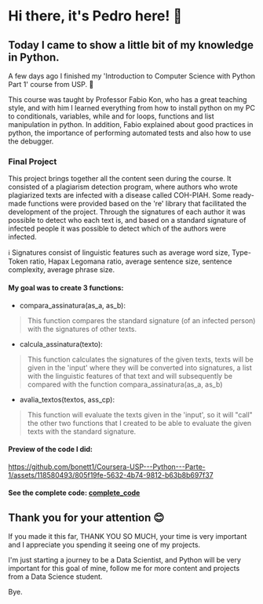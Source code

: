 # Hi there, it's Pedro here! 👋
## Today I came to show a little bit of my knowledge in Python.
A few days ago I finished my 'Introduction to Computer Science with Python Part 1' course from USP. 🚀

This course was taught by Professor Fabio Kon, who has a great teaching style, and with him I learned everything from how to install python on my PC to conditionals, variables, while and for loops, functions and list manipulation in python.
In addition, Fabio explained about good practices in python, the importance of performing automated tests and also how to use the debugger.

### Final Project
This project brings together all the content seen during the course. It consisted of a plagiarism detection program, where authors who wrote plagiarized texts are infected with a disease called COH-PIAH.
Some ready-made functions were provided based on the 're' library that facilitated the development of the project. Through the signatures of each author it was possible to detect who each text is, and based on a standard signature of infected people it was possible to detect which of the authors were infected.

ℹ️ Signatures consist of linguistic features such as average word size, Type-Token ratio, Hapax Legomana ratio, average sentence size, sentence complexity, average phrase size.

#### My goal was to create 3 functions:
- compara_assinatura(as_a, as_b):
> This function compares the standard signature (of an infected person) with the signatures of other texts.

- calcula_assinatura(texto):
> This function calculates the signatures of the given texts, texts will be given in the 'input' where they will be converted into signatures, a list with the linguistic features of that text and will subsequently be compared with the function compara_assinatura(as_a, as_b)

- avalia_textos(textos, ass_cp):
> This function will evaluate the texts given in the 'input', so it will "call" the other two functions that I created to be able to evaluate the given texts with the standard signature.

#### Preview of the code I did:
https://github.com/bonett1/Coursera-USP---Python---Parte-1/assets/118580493/805f19fe-5632-4b74-9812-b63b8b697f37

#### See the complete code: [complete_code](https://github.com/bonett1/Coursera-USP---Python---Parte-1/blob/e2bb10235729ef61b139cda3256ad05c2860f914/coh_piah.py)

## Thank you for your attention 😊
If you made it this far, THANK YOU SO MUCH, your time is very important and I appreciate you spending it seeing one of my projects.

I'm just starting a journey to be a Data Scientist, and Python will be very important for this goal of mine, follow me for more content and projects from a Data Science student.

Bye.
